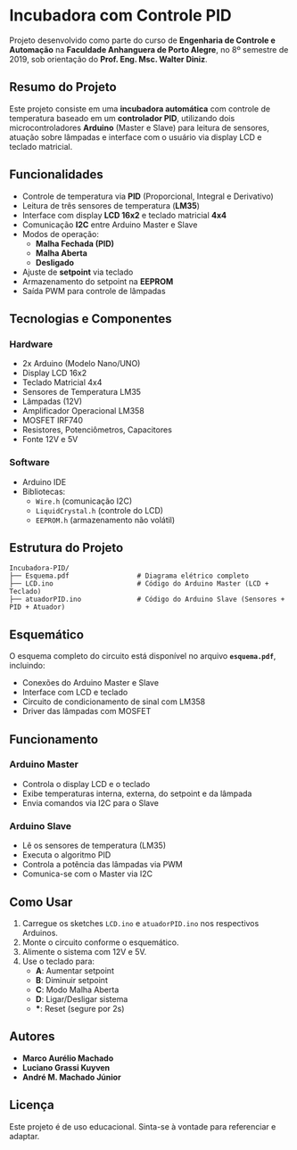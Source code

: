 # Incubadora com Controle PID

Projeto desenvolvido como parte do curso de **Engenharia de Controle e Automação** na **Faculdade Anhanguera de Porto Alegre**, no 8º semestre de 2019, sob orientação do **Prof. Eng. Msc. Walter Diniz**.

## Resumo do Projeto

Este projeto consiste em uma **incubadora automática** com controle de temperatura baseado em um **controlador PID**, utilizando dois microcontroladores **Arduino** (Master e Slave) para leitura de sensores, atuação sobre lâmpadas e interface com o usuário via display LCD e teclado matricial.

## Funcionalidades

- Controle de temperatura via **PID** (Proporcional, Integral e Derivativo)
- Leitura de três sensores de temperatura (**LM35**)
- Interface com display **LCD 16x2** e teclado matricial **4x4**
- Comunicação **I2C** entre Arduino Master e Slave
- Modos de operação:
  - **Malha Fechada (PID)**
  - **Malha Aberta**
  - **Desligado**
- Ajuste de **setpoint** via teclado
- Armazenamento do setpoint na **EEPROM**
- Saída PWM para controle de lâmpadas

## Tecnologias e Componentes

### Hardware
- 2x Arduino (Modelo Nano/UNO)
- Display LCD 16x2
- Teclado Matricial 4x4
- Sensores de Temperatura LM35
- Lâmpadas (12V)
- Amplificador Operacional LM358
- MOSFET IRF740
- Resistores, Potenciômetros, Capacitores
- Fonte 12V e 5V

### Software
- Arduino IDE
- Bibliotecas:
  - `Wire.h` (comunicação I2C)
  - `LiquidCrystal.h` (controle do LCD)
  - `EEPROM.h` (armazenamento não volátil)

## Estrutura do Projeto

```
Incubadora-PID/
├── Esquema.pdf                 # Diagrama elétrico completo
├── LCD.ino                     # Código do Arduino Master (LCD + Teclado)
├── atuadorPID.ino              # Código do Arduino Slave (Sensores + PID + Atuador)

```

## Esquemático

O esquema completo do circuito está disponível no arquivo **`esquema.pdf`**, incluindo:
- Conexões do Arduino Master e Slave
- Interface com LCD e teclado
- Circuito de condicionamento de sinal com LM358
- Driver das lâmpadas com MOSFET

## Funcionamento

### Arduino Master
- Controla o display LCD e o teclado
- Exibe temperaturas interna, externa, do setpoint e da lâmpada
- Envia comandos via I2C para o Slave

### Arduino Slave
- Lê os sensores de temperatura (LM35)
- Executa o algoritmo PID
- Controla a potência das lâmpadas via PWM
- Comunica-se com o Master via I2C

## Como Usar

1. Carregue os sketches `LCD.ino` e `atuadorPID.ino` nos respectivos Arduinos.
2. Monte o circuito conforme o esquemático.
3. Alimente o sistema com 12V e 5V.
4. Use o teclado para:
   - **A**: Aumentar setpoint
   - **B**: Diminuir setpoint
   - **C**: Modo Malha Aberta
   - **D**: Ligar/Desligar sistema
   - **\***: Reset (segure por 2s)

## Autores

- **Marco Aurélio Machado**
- **Luciano Grassi Kuyven**
- **André M. Machado Júnior**

## Licença

Este projeto é de uso educacional. Sinta-se à vontade para referenciar e adaptar.
